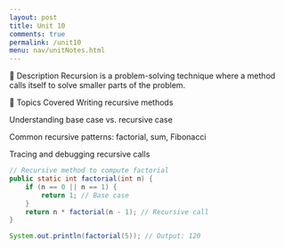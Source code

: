 ```yaml
---
layout: post
title: Unit 10
comments: true
permalink: /unit10
menu: nav/unitNotes.html
---
```

📘 Description
Recursion is a problem-solving technique where a method calls itself to solve smaller parts of the problem.

🔑 Topics Covered
Writing recursive methods

Understanding base case vs. recursive case

Common recursive patterns: factorial, sum, Fibonacci

Tracing and debugging recursive calls

```java
// Recursive method to compute factorial
public static int factorial(int n) {
    if (n == 0 || n == 1) {
        return 1; // Base case
    }
    return n * factorial(n - 1); // Recursive call
}

System.out.println(factorial(5)); // Output: 120
```